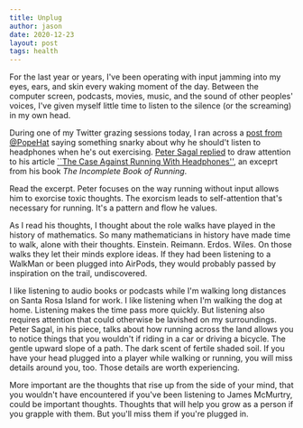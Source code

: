 ```yaml
---
title: Unplug
author: jason
date: 2020-12-23
layout: post
tags: health
---
```


For the last year or years, I've been operating with input jamming into my eyes, ears, and skin every waking moment of the day.  Between the computer screen, podcasts, movies, music, and the sound of other peoples' voices, I've given myself little time to listen to the silence (or the screaming) in my own head.

During one of my Twitter grazing sessions today, I ran across a [post from @PopeHat](https://twitter.com/Popehat/status/1341783913765556232) saying something snarky about why he should't listen to headphones when he's out exercising.  [Peter Sagal replied](https://twitter.com/petersagal/status/1341789426712780800) to draw attention to his article [``The Case Against Running With Headphones''](https://www.nytimes.com/2018/10/30/well/move/peter-sagal-book-running-without-headphones.html), an exceprt from his book _The Incomplete Book of Running_.

Read the excerpt.  Peter focuses on the way running without input allows him to exorcise toxic thoughts.  The exorcism leads to self-attention that's necessary for running.  It's a pattern and flow he values.  

As I read his thoughts, I thought about the role walks have played in the history of mathematics.  So many mathematicians in history have made time to walk, alone with their thoughts.  Einstein.  Reimann.  Erdos.  Wiles.  On those walks they let their minds explore ideas.  If they had been listening to a WalkMan or been plugged into AirPods, they would probably passed by inspiration on the trail, undiscovered.

I like listening to audio books or podcasts while I'm walking long distances on Santa Rosa Island for work.  I like listening when I'm walking the dog at home.  Listening makes the time pass more quickly.  But listening also requires attention that could otherwise be lavished on my surroundings.  Peter Sagal, in his piece, talks about how running across the land allows you to notice things that you wouldn't if riding in a car or driving a bicycle.  The gentle upward slope of a path.  The dark scent of fertile shaded soil.  If you have your head plugged into a player while walking or running, you will miss details around you, too.  Those details are worth experiencing.  

More important are the thoughts that rise up from the side of your mind, that you wouldn't have encountered if you've been listening to James McMurtry, could be important thoughts.  Thoughts that will help you grow as a person if you grapple with them.  But you'll miss them if you're plugged in.

